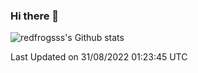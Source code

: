 ### Hi there 👋

<img src="https://github-readme-stats.vercel.app/api?username=redfrogsss&show_icons=true" alt="redfrogsss's Github stats"></img>

<!--START_SECTION:waka-->

 Last Updated on 31/08/2022 01:23:45 UTC
<!--END_SECTION:waka-->